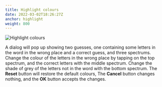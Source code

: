 ```yaml
---
title: Highlight colours
date: 2022-03-02T18:26:27Z
anchor: highlight
weight: 800
---
```


![Highlight colours](images/Gurgle-highlight.png)

A dialog will pop up showing two guesses, one containing some letters
in the word in the wrong place and a correct guess, and three
spectrums. Change the colour of the letters in the wrong place by
tapping on the top spectrum, and the correct letters with the middle
spectrum. Change the shade of grey of the letters not in the word with
the bottom spectrum. The **Reset** button will restore the default
colours, The **Cancel** button changes nothing, and the **OK** button
accepts the changes.
